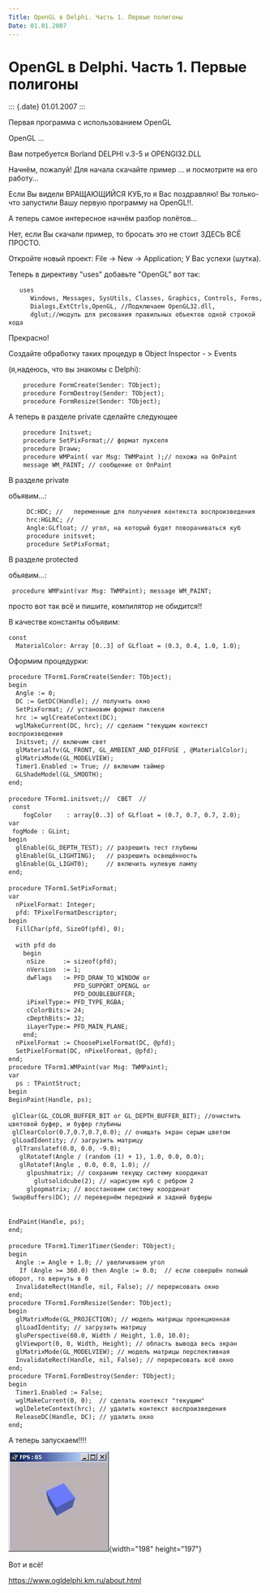 ```yaml
---
Title: OpenGL в Delphi. Часть 1. Первые полигоны
Date: 01.01.2007
---
```



OpenGL в Delphi. Часть 1. Первые полигоны
=========================================

::: {.date}
01.01.2007
:::

Первая программа с использованием OpenGL

OpenGL ...

Вам потребуется Borland DELPHI v.3-5 и OPENGl32.DLL

Начнём, пожалуй! Для начала скачайте пример ... и  посмотрите на его работу...

Если Вы видели ВРАЩАЮЩИЙСЯ КУБ,то я Вас поздравляю!
Вы только-что запустили Вашу первую программу на OpenGL!!.

А теперь самое интересное начнём разбор полётов...

Нет, если Вы скачали пример, то бросать это не стоит  ЗДЕСЬ ВСЁ ПРОСТО.

Откройте новый проект: File -\> New -\> Application; У Вас успехи
(шутка).

Теперь в директиву \"uses\" добавьте \"OpenGL\" вот так:

       uses
          Windows, Messages, SysUtils, Classes, Graphics, Controls, Forms,
          Dialogs,ExtCtrls,OpenGL, //Подключаем OpenGL32.dll,
          dglut;//модуль для рисования правильных объектов одной строкой кода

Прекрасно!

Создайте обработку таких процедур в Object Inspector - \> Events

(я,надеюсь, что вы знакомы с Delphi):

        procedure FormCreate(Sender: TObject);
        procedure FormDestroy(Sender: TObject);
        procedure FormResize(Sender: TObject);

А теперь в разделе private сделайте следующее

        procedure Initsvet;
        procedure SetPixFormat;// формат пукселя
        procedure Draww;
        procedure WMPaint( var Msg: TWMPaint );// похожа на OnPaint
        message WM_PAINT; // сообщение от OnPaint

В разделе private

обьявим\...:

         DC:HDC; //   переменные для получения контекста воспроизведения
         hrc:HGLRC; //
         Angle:GLfloat; // угол, на который будет поворачиваться куб
         procedure initsvet;
         procedure SetPixFormat;

В разделе protected

обьявим\...:

     procedure WMPaint(var Msg: TWMPaint); message WM_PAINT;

просто вот так всё и пишите, компилятор не обидится!!

В качестве константы объявим:

    const
      MaterialColor: Array [0..3] of GLfloat = (0.3, 0.4, 1.0, 1.0);

Оформим процедурки:

    procedure TForm1.FormCreate(Sender: TObject);
    begin
      Angle := 0;
      DC := GetDC(Handle); // получить окно
      SetPixFormat; // установим формат пикселя
      hrc := wglCreateContext(DC);
      wglMakeCurrent(DC, hrc); // сделаем "текущим контекст воспроизведения
      Initsvet; // включим свет
      glMaterialfv(GL_FRONT, GL_AMBIENT_AND_DIFFUSE , @MaterialColor);
      glMatrixMode(GL_MODELVIEW);
      Timer1.Enabled := True; // включим таймер
      GLShadeModel(GL_SMOOTH);
    end;
     
    procedure TForm1.initsvet;//  СВЕТ  //
     const
        fogColor    : array[0..3] of GLfloat = (0.7, 0.7, 0.7, 2.0);
    var
     fogMode : GLint;
    begin
      glEnable(GL_DEPTH_TEST); // разрешить тест глубины
      glEnable(GL_LIGHTING);   // разрешить освещённость
      glEnable(GL_LIGHT0);     // включить нулевую лампу
    end;
     
    procedure TForm1.SetPixFormat;
    var
      nPixelFormat: Integer;
      pfd: TPixelFormatDescriptor;
    begin
      FillChar(pfd, SizeOf(pfd), 0);
     
      with pfd do
        begin
         nSize     := sizeof(pfd);
         nVersion  := 1;
         dwFlags   := PFD_DRAW_TO_WINDOW or
                      PFD_SUPPORT_OPENGL or
                      PFD_DOUBLEBUFFER;
         iPixelType:= PFD_TYPE_RGBA;
         cColorBits:= 24;
         cDepthBits:= 32;
         iLayerType:= PFD_MAIN_PLANE;
        end;
      nPixelFormat := ChoosePixelFormat(DC, @pfd);
      SetPixelFormat(DC, nPixelFormat, @pfd);
    end;
    procedure TForm1.WMPaint(var Msg: TWMPaint);
    var
      ps : TPaintStruct;
    begin
    BeginPaint(Handle, ps);
     
     glClear(GL_COLOR_BUFFER_BIT or GL_DEPTH_BUFFER_BIT); //очистить цветовой буфер, и буфер глубины
     glClearColor(0.7,0.7,0.7,0.0); // очищать экран серым цветом
     glLoadIdentity; // загрузить матрицу
      glTranslatef(0.0, 0.0, -9.0);
       glRotatef(Angle / (random (1) + 1), 1.0, 0.0, 0.0);
       glRotatef(Angle , 0.0, 0.0, 1.0); //
         glpushmatrix; // сохраним текущу систему координат
           glutsolidcube(2); // нарисуем куб с ребром 2
         glpopmatrix; // восстановим систему координат
     SwapBuffers(DC); // перевернём передний и задний буферы
     
     
    EndPaint(Handle, ps);
    end;
     
    procedure TForm1.Timer1Timer(Sender: TObject);
    begin
      Angle := Angle + 1.0; // увеличиваем угол
       If (Angle >= 360.0) then Angle := 0.0;  // если совершён полный оборот, то вернуть в 0
      InvalidateRect(Handle, nil, False); // перерисовать окно
    end;
    procedure TForm1.FormResize(Sender: TObject);
    begin
      glMatrixMode(GL_PROJECTION); // модель матрицы проекционная
      glLoadIdentity; // загрузить матрицу
      gluPerspective(60.0, Width / Height, 1.0, 10.0);
      glViewport(0, 0, Width, Height); // область вывода весь экран
      glMatrixMode(GL_MODELVIEW); // модель матрицы перспективная
      InvalidateRect(Handle, nil, False); // перерисовать всё окно
    end;
    procedure TForm1.FormDestroy(Sender: TObject);
    begin
      Timer1.Enabled := False;
      wglMakeCurrent(0, 0);  // сделать контекст "текущим"
      wglDeleteContext(hrc); // удалить контекст воспроизведения
      ReleaseDC(Handle, DC); // удалить окно
    end;

А теперь запускаем!!!!

![clip0124](clip0124.png){width="198" height="197"}

Вот и всё!

<https://www.ogldelphi.km.ru/about.html>
